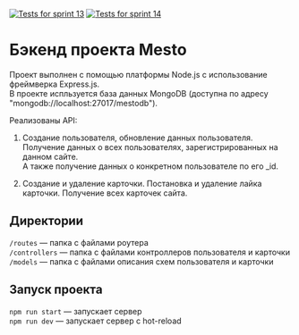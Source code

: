 [![Tests for sprint 13](https://github.com/Olga07122007/express-mesto-gha/actions/workflows/tests-13-sprint.yml/badge.svg)](https://github.com/Olga07122007/express-mesto-gha/actions/workflows/tests-13-sprint.yml)
[![Tests for sprint 14](https://github.com/Olga07122007/express-mesto-gha/actions/workflows/tests-14-sprint.yml/badge.svg)](https://github.com/Olga07122007/express-mesto-gha/actions/workflows/tests-14-sprint.yml)
  

# Бэкенд проекта Mesto  
Проект выполнен с помощью платформы Node.js с использование фреймверка Express.js.  
В проекте испльзуется база данных MongoDB (доступна по адресу "mongodb://localhost:27017/mestodb").  
  
Реализованы API:  

1. Создание пользователя, обновление данных пользователя. Получение данных о всех пользователях, зарегистрированных на данном сайте.  
А также получение данных о конкретном пользователе по его _id.  
  
2. Создание и удаление карточки. Постановка и удаление лайка карточки. Получение всех карточек сайта.  
  
  

## Директории

`/routes` — папка с файлами роутера  
`/controllers` — папка с файлами контроллеров пользователя и карточки   
`/models` — папка с файлами описания схем пользователя и карточки  
  


## Запуск проекта

`npm run start` — запускает сервер   
`npm run dev` — запускает сервер с hot-reload
